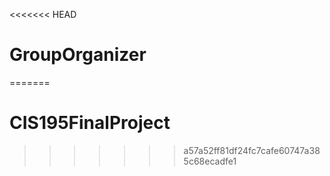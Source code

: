 <<<<<<< HEAD
# GroupOrganizer
=======
# CIS195FinalProject
>>>>>>> a57a52ff81df24fc7cafe60747a385c68ecadfe1

